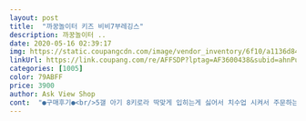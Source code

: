 ```yaml
---
layout: post 
title:  "까꿍놀이터 키즈 비비7부레깅스" 
description: 까꿍놀이터 ..
date: 2020-05-16 02:39:17 
img: https://static.coupangcdn.com/image/vendor_inventory/6f10/a1136d8412d5087176cb287efc2dd5649e603b1741c48b63ab60a8eb1641.jpg 
linkUrl: https://link.coupang.com/re/AFFSDP?lptag=AF3600438&subid=ahnPublicAsk&pageKey=213320216&itemId=646176960&vendorItemId=4682149060&traceid=V0-113-c88bfac4abc29716 
categories: [1005] 
color: 79ABFF 
price: 3900 
author: Ask View Shop 
cont:  "●구매후기●<br/>5갤 아기 8키로라 딱맞게 입히는게 싫어서 치수업 시켜서 주문하는데  길이감도 배부분밴드도 편하게 잘맞아서 좋아요^^<br/>5갤8키로 아기라  넉넉한 느낌으로 입히려고 s사이즈 주문했는데 배부분 쫄리지않고 편하게 잘맞아요^^<br/>기대이상으로 원단도 괜찮고 두깨감도 중간 딱 느낌이라 좋아요<br/>요즘 이 바지만 입힐 정도로 좋아요<br/>저렴한 가격에 원단도 좋고 배부분밴딩도 여유있어서 좋아요^^<br/>편하고 두께도 적당하고 부드러워요<br/>" 
---
```

